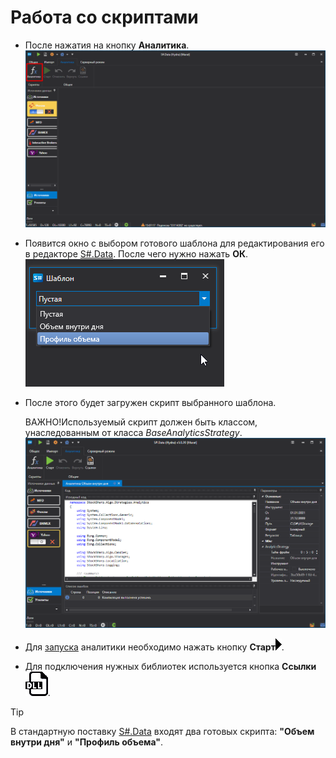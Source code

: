 # Работа со скриптами

- После нажатия на кнопку **Аналитика**.![hydra analitics main 00](../images/hydra_analitics_main_00.png)
- Появится окно с выбором готового шаблона для редактирования его в редакторе [S\#.Data](Hydra.md). После чего нужно нажать **ОК**.![hydra analitics main](../images/hydra_analitics_main.png)
- После этого будет загружен скрипт выбранного шаблона.

  ВАЖНО\!Используемый скрипт должен быть классом, унаследованным от класса *BaseAnalyticsStrategy*.![hydra analitics main 01](../images/hydra_analitics_main_01.png)
- Для [запуска](HydraAnalyticsShow.md) аналитики необходимо нажать кнопку **Старт**![hydra analitics compile](../images/hydra_analitics_compile.png). 
- Для подключения нужных библиотек используется кнопка **Ссылки**![hydra analitics references](../images/hydra_analitics_references.png).

> [!TIP]
> В стандартную поставку [S\#.Data](Hydra.md) входят два готовых скрипта: **"Объем внутри дня"** и **"Профиль объема"**.
